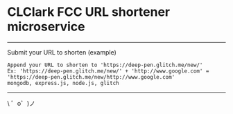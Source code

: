 CLClark FCC URL shortener microservice
=========================
------------
Submit your URL to shorten (example)

    Append your URL to shorten to 'https://deep-pen.glitch.me/new/'
    Ex: 'https://deep-pen.glitch.me/new/' + 'http://www.google.com' = 'https://deep-pen.glitch.me/new/http://www.google.com'
    mongodb, express.js, node.js, glitch

-------------------

\ ゜o゜)ノ
